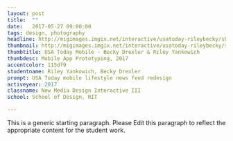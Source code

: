 ```yaml
---
layout: post
title:  ""
date:   2017-05-27 09:00:00
tags: design, photography
headline: http://migimages.imgix.net/interactive/usatoday-rileybecky/share-screens-usa.jpg?fm=pjpg&h=400&fit=crop&crop=fp&fp-y=.46&auto=format
thumbnail: http://migimages.imgix.net/interactive/usatoday-rileybecky/share-screens-usa.jpg?fit=crop&fm=pjpg&q=85&chromasub=444
thumbtitle: USA Today Mobile - Becky Drexler & Riley Yankowich
thumbdesc: Mobile App Prototyping, 2017
accentcolor: 115df9
studentname: Riley Yankowich, Becky Drexler
prompt: USA Today mobile lifestyle news feed redesign
activeyear: 2017
classname: New Media Design Interactive III
school: School of Design, RIT

---
```


<section>
<p>This is a generic starting paragraph. Please Edit this paragraph to reflect the appropriate content for the student work.</p>

</section>